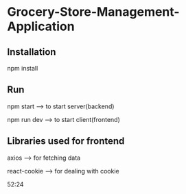 # Grocery-Store-Management-Application

## Installation

npm install

## Run

npm start --> to start server(backend)

npm run dev --> to start client(frontend)

## Libraries used for frontend

axios --> for fetching data

react-cookie --> for dealing with cookie

52:24
